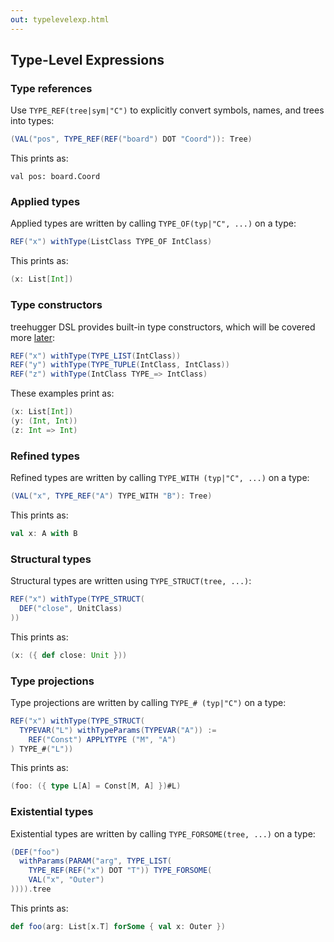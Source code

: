 ```yaml
---
out: typelevelexp.html
---
```


  [1]: stdtypcon.html

Type-Level Expressions
----------------------

### Type references

Use `TYPE_REF(tree|sym|"C")` to explicitly convert symbols, names, and trees into types:

```scala
(VAL("pos", TYPE_REF(REF("board") DOT "Coord")): Tree)
```

This prints as:

```
val pos: board.Coord
```

### Applied types

Applied types are written by calling `TYPE_OF(typ|"C", ...)` on a type:

```scala
REF("x") withType(ListClass TYPE_OF IntClass)
```

This prints as:

```scala
(x: List[Int])
```

### Type constructors

treehugger DSL provides built-in type constructors, which will be covered more [later][1]:

```scala
REF("x") withType(TYPE_LIST(IntClass))
REF("y") withType(TYPE_TUPLE(IntClass, IntClass))
REF("z") withType(IntClass TYPE_=> IntClass)
```

These examples print as:

```scala
(x: List[Int])
(y: (Int, Int))
(z: Int => Int)
```

### Refined types

Refined types are written by calling `TYPE_WITH (typ|"C", ...)` on a type:

```scala
(VAL("x", TYPE_REF("A") TYPE_WITH "B"): Tree)
```

This prints as:

```scala
val x: A with B
```

### Structural types

Structural types are written using `TYPE_STRUCT(tree, ...)`:

```scala
REF("x") withType(TYPE_STRUCT(
  DEF("close", UnitClass)
))
```

This prints as:

```scala
(x: ({ def close: Unit }))
```

### Type projections

Type projections are written by calling `TYPE_# (typ|"C")` on a type:

```scala
REF("x") withType(TYPE_STRUCT(
  TYPEVAR("L") withTypeParams(TYPEVAR("A")) :=
    REF("Const") APPLYTYPE ("M", "A")
) TYPE_#("L"))
```

This prints as:

```scala
(foo: ({ type L[A] = Const[M, A] })#L)
```

### Existential types

Existential types are written by calling `TYPE_FORSOME(tree, ...)` on a type:

```scala
(DEF("foo")
  withParams(PARAM("arg", TYPE_LIST(
    TYPE_REF(REF("x") DOT "T")) TYPE_FORSOME(
    VAL("x", "Outer")
)))).tree
```

This prints as:

```scala
def foo(arg: List[x.T] forSome { val x: Outer })
```

